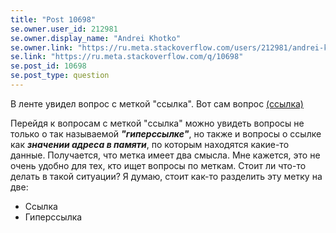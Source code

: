 ```yaml
---
title: "Post 10698"
se.owner.user_id: 212981
se.owner.display_name: "Andrei Khotko"
se.owner.link: "https://ru.meta.stackoverflow.com/users/212981/andrei-khotko"
se.link: "https://ru.meta.stackoverflow.com/q/10698"
se.post_id: 10698
se.post_type: question
---
```

<p>В ленте увидел вопрос с меткой &quot;ссылка&quot;. Вот сам вопрос <a href="https://ru.stackoverflow.com/q/1160504/212981">(ссылка)</a></p>
<p>Перейдя к вопросам с меткой &quot;ссылка&quot; можно увидеть вопросы не только о так называемой <em><strong>&quot;гиперссылке&quot;</strong></em>, но также и вопросы о ссылке как <em><strong>значении адреса в памяти</strong></em>, по которым находятся какие-то данные. Получается, что метка имеет два смысла. Мне кажется, это не очень удобно для тех, кто ищет вопросы по меткам. Стоит ли что-то делать в такой ситуации? Я думаю, стоит как-то разделить эту метку на две:</p>
<ul>
<li>Ссылка</li>
<li>Гиперссылка</li>
</ul>
